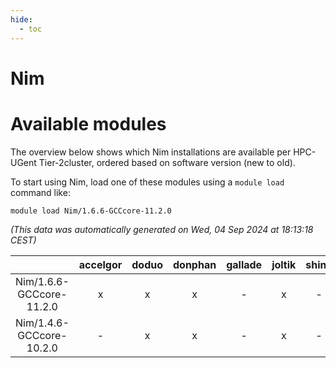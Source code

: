 ```yaml
---
hide:
  - toc
---
```


Nim
===

# Available modules


The overview below shows which Nim installations are available per HPC-UGent Tier-2cluster, ordered based on software version (new to old).

To start using Nim, load one of these modules using a `module load` command like:

```shell
module load Nim/1.6.6-GCCcore-11.2.0
```

*(This data was automatically generated on Wed, 04 Sep 2024 at 18:13:18 CEST)*  

| |accelgor|doduo|donphan|gallade|joltik|shinx|skitty|
| :---: | :---: | :---: | :---: | :---: | :---: | :---: | :---: |
|Nim/1.6.6-GCCcore-11.2.0|x|x|x|-|x|-|x|
|Nim/1.4.6-GCCcore-10.2.0|-|x|x|-|x|-|x|
